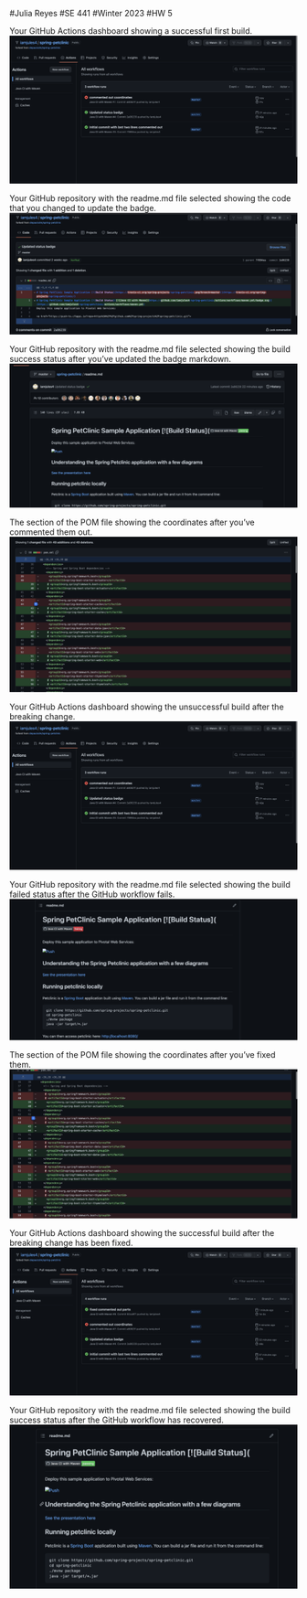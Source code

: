 #Julia Reyes
#SE 441 
#Winter 2023
#HW 5

Your GitHub Actions dashboard showing a successful first build.
![Screen Capture #1](Screencaps/Screenshot%202023-02-13%20at%205.08.41%20PM.png)

Your GitHub repository with the readme.md file selected showing the code that you changed to update the badge.
![Screen Capture #2](Screencaps/Screenshot%202023-02-26%20at%203.38.43%20PM.png)

Your GitHub repository with the readme.md file selected showing the build success status after you’ve updated the badge markdown.
![Screen Capture #3](Screencaps/Screenshot%202023-02-13%20at%205.04.03%20PM.png)

The section of the POM file showing the coordinates after you’ve commented them out.
![Screen Capture #4](Screencaps/Screenshot%202023-02-13%20at%205.16.17%20PM.png)

Your GitHub Actions dashboard showing the unsuccessful build after the breaking change.
![Screen Capture #5](Screencaps/Screenshot%202023-02-13%20at%205.08.41%20PM.png)

Your GitHub repository with the readme.md file selected showing the build failed status after the GitHub workflow fails.
![Screen Capture #6](Screencaps/Screenshot%202023-02-13%20at%205.08.56%20PM.png)

The section of the POM file showing the coordinates after you’ve fixed them.
![Screen Capture #7](Screencaps/Screenshot%202023-02-13%20at%205.14.54%20PM.png)

Your GitHub Actions dashboard showing the successful build after the breaking change has been fixed.
![Screen Capture #8](Screencaps/Screenshot%202023-02-13%20at%205.14.05%20PM.png)

Your GitHub repository with the readme.md file selected showing the build success status after the GitHub workflow has recovered.
![Screen Capture #9](Screencaps/Screenshot%202023-02-13%20at%205.14.17%20PM.png)
